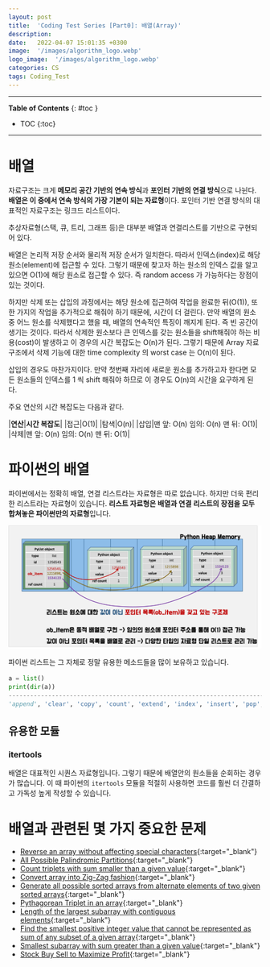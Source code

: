 ```yaml
---
layout: post
title:  'Coding Test Series [Part0]: 배열(Array)'
description: 
date:   2022-04-07 15:01:35 +0300
image:  '/images/algorithm_logo.webp'
logo_image:  '/images/algorithm_logo.webp'
categories: CS
tags: Coding_Test
---
```

---

**Table of Contents**
{: #toc }
*  TOC
{:toc}

---

# 배열

자료구조는 크게 **메모리 공간 기반의 연속 방식**과 **포인터 기반의 연결 방식**으로 나뉜다. **배열은 이 중에서 연속 방식의 가장 기본이 되는 자료형**이다. 포인터 기반 연결 방식의 대표적인 자료구조는 링크드 리스트이다.  

추상자료형(스택, 큐, 트리, 그래프 등)은 대부분 배열과 연결리스트를 기반으로 구현되어 있다.  

배열은 논리적 저장 순서와 물리적 저장 순서가 일치한다. 따라서 인덱스(index)로 해당 원소(element)에 접근할 수 있다. 그렇기 때문에 찾고자 하는 원소의 인덱스 값을 알고 있으면 O(1)에 해당 원소로 접근할 수 있다. 즉 random access 가 가능하다는 장점이 있는 것이다.  

하지만 삭제 또는 삽입의 과정에서는 해당 원소에 접근하여 작업을 완료한 뒤(O(1)), 또 한 가지의 작업을 추가적으로 해줘야 하기 때문에, 시간이 더 걸린다. 만약 배열의 원소 중 어느 원소를 삭제했다고 했을 때, 배열의 연속적인 특징이 깨지게 된다. 즉 빈 공간이 생기는 것이다. 따라서 삭제한 원소보다 큰 인덱스를 갖는 원소들을 shift해줘야 하는 비용(cost)이 발생하고 이 경우의 시간 복잡도는 O(n)가 된다. 그렇기 때문에 Array 자료구조에서 삭제 기능에 대한 time complexity 의 worst case 는 O(n)이 된다.  

삽입의 경우도 마찬가지이다. 만약 첫번째 자리에 새로운 원소를 추가하고자 한다면 모든 원소들의 인덱스를 1 씩 shift 해줘야 하므로 이 경우도 O(n)의 시간을 요구하게 된다.  

주요 연산의 시간 복잡도는 다음과 같다.  

|**연산**|**시간 복잡도**|
|접근|O(1)|
|탐색|O(n)|
|삽입|맨 앞: O(n)  임의: O(n)  맨 뒤: O(1)|
|삭제|맨 앞: O(n)  임의: O(n)  맨 뒤: O(1)|

# 파이썬의 배열

파이썬에서는 정확히 배열, 연결 리스트라는 자료형은 따로 없습니다. 하지만 더욱 편리한 리스트라는 자료형이 있습니다. **리스트 자료형은 배열과 연결 리스트의 장점을 모두 합쳐놓은 파이썬만의 자료형**입니다.  

![](/images/python_19.png)  

파이썬 리스트는 그 자체로 정말 유용한 메소드들을 많이 보유하고 있습니다.  

```python
a = list()
print(dir(a))
--------------------------------------------------------------------------------------------------
'append', 'clear', 'copy', 'count', 'extend', 'index', 'insert', 'pop', 'remove', 'reverse', 'sort'

```

## 유용한 모듈
### itertools

배열은 대표적인 시퀀스 자료형입니다. 그렇기 때문에 배열안의 원소들을 순회하는 경우가 많습니다. 이 때 파이썬의 `itertools` 모듈을 적절히 사용하면 코드를 훨씬 더 간결하고 가독성 높게 작성할 수 있습니다.  


# 배열과 관련된 몇 가지 중요한 문제

- [Reverse an array without affecting special characters](https://www.geeksforgeeks.org/reverse-a-string-without-affecting-special-characters/){:target="_blank"}
- [All Possible Palindromic Partitions](https://www.geeksforgeeks.org/given-a-string-print-all-possible-palindromic-partition/){:target="_blank"}
- [Count triplets with sum smaller than a given value](https://www.geeksforgeeks.org/count-triplets-with-sum-smaller-that-a-given-value/){:target="_blank"}
- [Convert array into Zig-Zag fashion](https://www.geeksforgeeks.org/convert-array-into-zig-zag-fashion/){:target="_blank"}
- [Generate all possible sorted arrays from alternate elements of two given sorted arrays](https://www.geeksforgeeks.org/generate-all-possible-sorted-arrays-from-alternate-elements-of-two-given-arrays/){:target="_blank"}
- [Pythagorean Triplet in an array](https://www.geeksforgeeks.org/find-pythagorean-triplet-in-an-unsorted-array/){:target="_blank"}
- [Length of the largest subarray with contiguous elements](https://www.geeksforgeeks.org/length-largest-subarray-contiguous-elements-set-1/){:target="_blank"}
- [Find the smallest positive integer value that cannot be represented as sum of any subset of a given array](https://www.geeksforgeeks.org/find-smallest-value-represented-sum-subset-given-array/){:target="_blank"}
- [Smallest subarray with sum greater than a given value](https://www.geeksforgeeks.org/minimum-length-subarray-sum-greater-given-value/){:target="_blank"}
- [Stock Buy Sell to Maximize Profit](https://www.geeksforgeeks.org/stock-buy-sell/){:target="_blank"}
